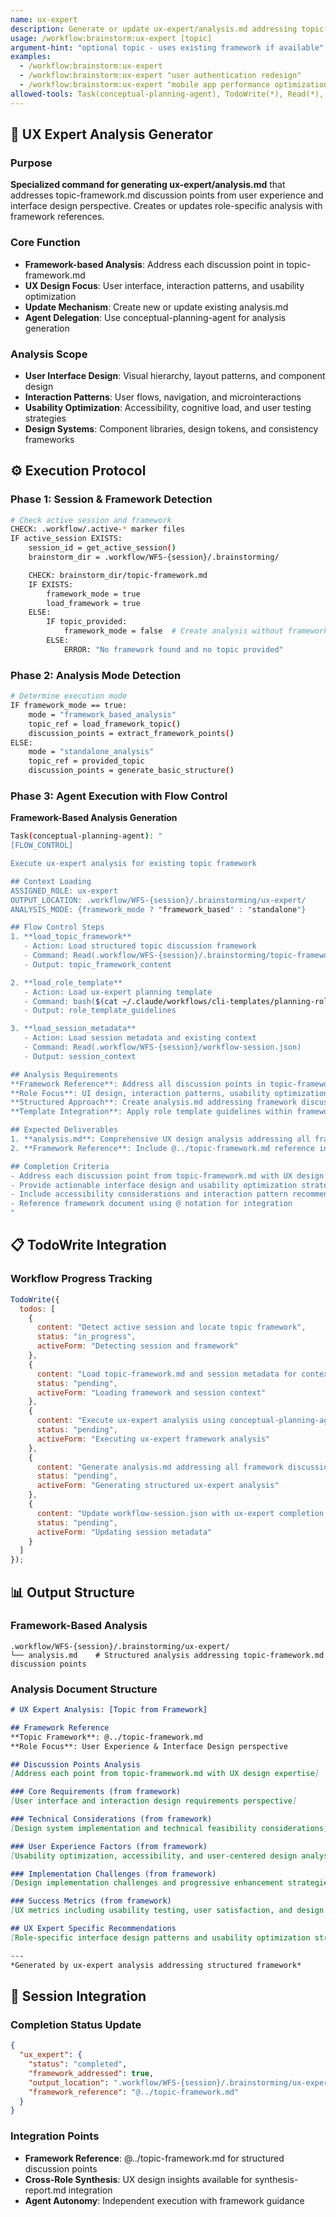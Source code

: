 ```yaml
---
name: ux-expert
description: Generate or update ux-expert/analysis.md addressing topic-framework discussion points
usage: /workflow:brainstorm:ux-expert [topic]
argument-hint: "optional topic - uses existing framework if available"
examples:
  - /workflow:brainstorm:ux-expert
  - /workflow:brainstorm:ux-expert "user authentication redesign"
  - /workflow:brainstorm:ux-expert "mobile app performance optimization"
allowed-tools: Task(conceptual-planning-agent), TodoWrite(*), Read(*), Write(*)
---
```


## 🎯 **UX Expert Analysis Generator**

### Purpose
**Specialized command for generating ux-expert/analysis.md** that addresses topic-framework.md discussion points from user experience and interface design perspective. Creates or updates role-specific analysis with framework references.

### Core Function
- **Framework-based Analysis**: Address each discussion point in topic-framework.md
- **UX Design Focus**: User interface, interaction patterns, and usability optimization
- **Update Mechanism**: Create new or update existing analysis.md
- **Agent Delegation**: Use conceptual-planning-agent for analysis generation

### Analysis Scope
- **User Interface Design**: Visual hierarchy, layout patterns, and component design
- **Interaction Patterns**: User flows, navigation, and microinteractions
- **Usability Optimization**: Accessibility, cognitive load, and user testing strategies
- **Design Systems**: Component libraries, design tokens, and consistency frameworks

## ⚙️ **Execution Protocol**

### Phase 1: Session & Framework Detection
```bash
# Check active session and framework
CHECK: .workflow/.active-* marker files
IF active_session EXISTS:
    session_id = get_active_session()
    brainstorm_dir = .workflow/WFS-{session}/.brainstorming/

    CHECK: brainstorm_dir/topic-framework.md
    IF EXISTS:
        framework_mode = true
        load_framework = true
    ELSE:
        IF topic_provided:
            framework_mode = false  # Create analysis without framework
        ELSE:
            ERROR: "No framework found and no topic provided"
```

### Phase 2: Analysis Mode Detection
```bash
# Determine execution mode
IF framework_mode == true:
    mode = "framework_based_analysis"
    topic_ref = load_framework_topic()
    discussion_points = extract_framework_points()
ELSE:
    mode = "standalone_analysis"
    topic_ref = provided_topic
    discussion_points = generate_basic_structure()
```

### Phase 3: Agent Execution with Flow Control
**Framework-Based Analysis Generation**

```bash
Task(conceptual-planning-agent): "
[FLOW_CONTROL]

Execute ux-expert analysis for existing topic framework

## Context Loading
ASSIGNED_ROLE: ux-expert
OUTPUT_LOCATION: .workflow/WFS-{session}/.brainstorming/ux-expert/
ANALYSIS_MODE: {framework_mode ? "framework_based" : "standalone"}

## Flow Control Steps
1. **load_topic_framework**
   - Action: Load structured topic discussion framework
   - Command: Read(.workflow/WFS-{session}/.brainstorming/topic-framework.md)
   - Output: topic_framework_content

2. **load_role_template**
   - Action: Load ux-expert planning template
   - Command: bash($(cat ~/.claude/workflows/cli-templates/planning-roles/ux-expert.md))
   - Output: role_template_guidelines

3. **load_session_metadata**
   - Action: Load session metadata and existing context
   - Command: Read(.workflow/WFS-{session}/workflow-session.json)
   - Output: session_context

## Analysis Requirements
**Framework Reference**: Address all discussion points in topic-framework.md from user experience and interface design perspective
**Role Focus**: UI design, interaction patterns, usability optimization, design systems
**Structured Approach**: Create analysis.md addressing framework discussion points
**Template Integration**: Apply role template guidelines within framework structure

## Expected Deliverables
1. **analysis.md**: Comprehensive UX design analysis addressing all framework discussion points
2. **Framework Reference**: Include @../topic-framework.md reference in analysis

## Completion Criteria
- Address each discussion point from topic-framework.md with UX design expertise
- Provide actionable interface design and usability optimization strategies
- Include accessibility considerations and interaction pattern recommendations
- Reference framework document using @ notation for integration
"
```

## 📋 **TodoWrite Integration**

### Workflow Progress Tracking
```javascript
TodoWrite({
  todos: [
    {
      content: "Detect active session and locate topic framework",
      status: "in_progress",
      activeForm: "Detecting session and framework"
    },
    {
      content: "Load topic-framework.md and session metadata for context",
      status: "pending",
      activeForm: "Loading framework and session context"
    },
    {
      content: "Execute ux-expert analysis using conceptual-planning-agent with FLOW_CONTROL",
      status: "pending",
      activeForm: "Executing ux-expert framework analysis"
    },
    {
      content: "Generate analysis.md addressing all framework discussion points",
      status: "pending",
      activeForm: "Generating structured ux-expert analysis"
    },
    {
      content: "Update workflow-session.json with ux-expert completion status",
      status: "pending",
      activeForm: "Updating session metadata"
    }
  ]
});
```

## 📊 **Output Structure**

### Framework-Based Analysis
```
.workflow/WFS-{session}/.brainstorming/ux-expert/
└── analysis.md    # Structured analysis addressing topic-framework.md discussion points
```

### Analysis Document Structure
```markdown
# UX Expert Analysis: [Topic from Framework]

## Framework Reference
**Topic Framework**: @../topic-framework.md
**Role Focus**: User Experience & Interface Design perspective

## Discussion Points Analysis
[Address each point from topic-framework.md with UX design expertise]

### Core Requirements (from framework)
[User interface and interaction design requirements perspective]

### Technical Considerations (from framework)
[Design system implementation and technical feasibility considerations]

### User Experience Factors (from framework)
[Usability optimization, accessibility, and user-centered design analysis]

### Implementation Challenges (from framework)
[Design implementation challenges and progressive enhancement strategies]

### Success Metrics (from framework)
[UX metrics including usability testing, user satisfaction, and design KPIs]

## UX Expert Specific Recommendations
[Role-specific interface design patterns and usability optimization strategies]

---
*Generated by ux-expert analysis addressing structured framework*
```

## 🔄 **Session Integration**

### Completion Status Update
```json
{
  "ux_expert": {
    "status": "completed",
    "framework_addressed": true,
    "output_location": ".workflow/WFS-{session}/.brainstorming/ux-expert/analysis.md",
    "framework_reference": "@../topic-framework.md"
  }
}
```

### Integration Points
- **Framework Reference**: @../topic-framework.md for structured discussion points
- **Cross-Role Synthesis**: UX design insights available for synthesis-report.md integration
- **Agent Autonomy**: Independent execution with framework guidance
